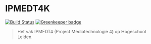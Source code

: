 # IPMEDT4K

[![Build Status](https://travis-ci.org/maartenpaauw/IPMEDT4K.svg?branch=master)](https://travis-ci.org/maartenpaauw/IPMEDT4K)
[![Greenkeeper badge](https://badges.greenkeeper.io/maartenpaauw/IPMEDT4K.svg)](https://greenkeeper.io/)

> Het vak IPMEDT4 (Project Mediatechnologie 4) op Hogeschool Leiden.
